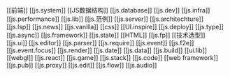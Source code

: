 [[前端]]
[[js.system]]
[[JS数据结构]]
[[js.database]]
[[js.dev]]
[[js.infra]]
[[js.performance]]
[[js.lib]]
[[js.范例]]
[[js.server]]
[[js.architechture]]
[[js.lsp]]
[[js.news]]
[[js.vanilla]]
[[css]]
[[UI.inspire]]
[[js.deploy]]
[[js.type]]
[[js.async]]
[[js.framework]]
	[[js.state]]
	[[HTML]]
[[js.fp]]
[[技术选型]]
[[js.ui]]
[[js.editor]]
[[js.parser]]
[[js.require]]
[[js.event]]
[[js.f2e]]
[[js.event.focus]]
[[js.render]]
[[js.date]]
[[js.data]]
[[js.build]]
[[ui.lib]]
[[webgl]]
[[js.react]]
[[js.game]]
[[js.stack]]
[[js.code]]
[[web framework]]
[[js.pub]]
[[js.proxy]]
[[js.edit]]
[[js.flow]]
[[js.audio]]